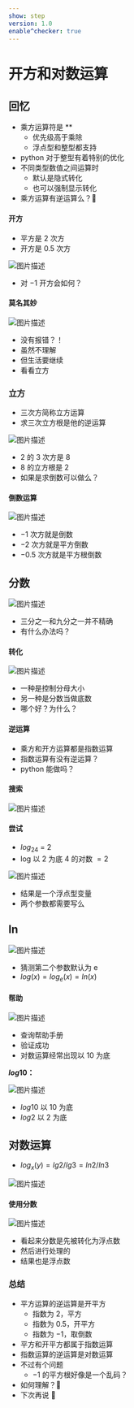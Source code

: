 ```yaml
---
show: step
version: 1.0
enable^checker: true
---
```


# 开方和对数运算

## 回忆

- 乘方运算符是 $**$
  - 优先级高于乘除
  - 浮点型和整型都支持
- python 对于整型有着特别的优化
- 不同类型数值之间运算时
  - 默认是隐式转化
  - 也可以强制显示转化
- 乘方运算有逆运算么？🤪

#### 开方

- 平方是 $2$ 次方
- 开方是 $0.5$ 次方

![图片描述](https://doc.shiyanlou.com/courses/uid1190679-20210821-1629550986223)

- 对 $-1$ 开方会如何？

#### 莫名其妙

![图片描述](https://doc.shiyanlou.com/courses/uid1190679-20210821-1629553545016)

- 没有报错？！
- 虽然不理解
- 但生活要继续
- 看看立方

### 立方

- 三次方简称立方运算
- 求三次立方根是他的逆运算

![图片描述](https://doc.shiyanlou.com/courses/uid1190679-20210821-1629551128823)

- $2$ 的 $3$ 次方是 $8$
- $8$ 的立方根是 $2$
- 如果是求倒数可以做么？

#### 倒数运算

![图片描述](https://doc.shiyanlou.com/courses/uid1190679-20210821-1629551190001)

- $-1$ 次方就是倒数
- $-2$ 次方就是平方倒数
- $-0.5$ 次方就是平方根倒数

## 分数

![图片描述](https://doc.shiyanlou.com/courses/uid1190679-20210821-1629551648570)

- 三分之一和九分之一并不精确
- 有什么办法吗？

#### 转化

![图片描述](https://doc.shiyanlou.com/courses/uid1190679-20210821-1629551787818)

- 一种是控制分母大小
- 另一种是分数当做底数
- 哪个好？为什么？

#### 逆运算

- 乘方和开方运算都是指数运算
- 指数运算有没有逆运算？
- python 能做吗？

#### 搜索

![图片描述](https://doc.shiyanlou.com/courses/uid1190679-20210821-1629552061600)

#### 尝试

- $log_24$ = 2
- log 以 $2$ 为底 $4$ 的对数 $= 2$

![图片描述](https://doc.shiyanlou.com/courses/uid1190679-20210821-1629552214709)

- 结果是一个浮点型变量
- 两个参数都需要写么

## ln

![图片描述](https://doc.shiyanlou.com/courses/uid1190679-20210821-1629552459097)

- 猜测第二个参数默认为 e
- $log(x) = log_e(x)=ln(x)$

#### 帮助

![图片描述](https://doc.shiyanlou.com/courses/uid1190679-20210821-1629552508796)

- 查询帮助手册
- 验证成功
- 对数运算经常出现以 10 为底

**$log10$：**

![图片描述](https://doc.shiyanlou.com/courses/uid1190679-20210821-1629552782290)

- $log10$ 以 $10$ 为底
- $log2$ 以 $2$ 为底

## 对数运算

- $log_x(y) = lg2/lg3 = ln2/ln3$

![图片描述](https://doc.shiyanlou.com/courses/uid1190679-20210821-1629553006210)

#### 使用分数

![图片描述](https://doc.shiyanlou.com/courses/uid1190679-20210821-1629553384381)

- 看起来分数是先被转化为浮点数
- 然后进行处理的
- 结果也是浮点数

### 总结

- 平方运算的逆运算是开平方
  - 指数为 $2$，平方
  - 指数为 $0.5$，开平方
  - 指数为 $-1$，取倒数
- 平方和开平方都属于指数运算
- 指数运算的逆运算是对数运算
- 不过有个问题
  - $-1$ 的平方根好像是一个乱码？
- 如何理解？🤔
- 下次再说 👋
